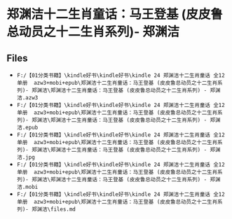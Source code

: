 # 郑渊洁十二生肖童话：马王登基 (皮皮鲁总动员之十二生肖系列)- 郑渊洁

## Files

- `F:/【01分类书籍】\kindle好书\kindle好书\kindle 24 郑渊洁十二生肖童话 全12单册  azw3+mobi+epub\郑渊洁十二生肖童话：马王登基 (皮皮鲁总动员之十二生肖系列)- 郑渊洁\郑渊洁十二生肖童话：马王登基 (皮皮鲁总动员之十二生肖系列) - 郑渊洁.azw3`
- `F:/【01分类书籍】\kindle好书\kindle好书\kindle 24 郑渊洁十二生肖童话 全12单册  azw3+mobi+epub\郑渊洁十二生肖童话：马王登基 (皮皮鲁总动员之十二生肖系列)- 郑渊洁\郑渊洁十二生肖童话：马王登基 (皮皮鲁总动员之十二生肖系列) - 郑渊洁.epub`
- `F:/【01分类书籍】\kindle好书\kindle好书\kindle 24 郑渊洁十二生肖童话 全12单册  azw3+mobi+epub\郑渊洁十二生肖童话：马王登基 (皮皮鲁总动员之十二生肖系列)- 郑渊洁\郑渊洁十二生肖童话：马王登基 (皮皮鲁总动员之十二生肖系列) - 郑渊洁.jpg`
- `F:/【01分类书籍】\kindle好书\kindle好书\kindle 24 郑渊洁十二生肖童话 全12单册  azw3+mobi+epub\郑渊洁十二生肖童话：马王登基 (皮皮鲁总动员之十二生肖系列)- 郑渊洁\郑渊洁十二生肖童话：马王登基 (皮皮鲁总动员之十二生肖系列) - 郑渊洁.mobi`
- `F:/【01分类书籍】\kindle好书\kindle好书\kindle 24 郑渊洁十二生肖童话 全12单册  azw3+mobi+epub\郑渊洁十二生肖童话：马王登基 (皮皮鲁总动员之十二生肖系列)- 郑渊洁\files.md`
